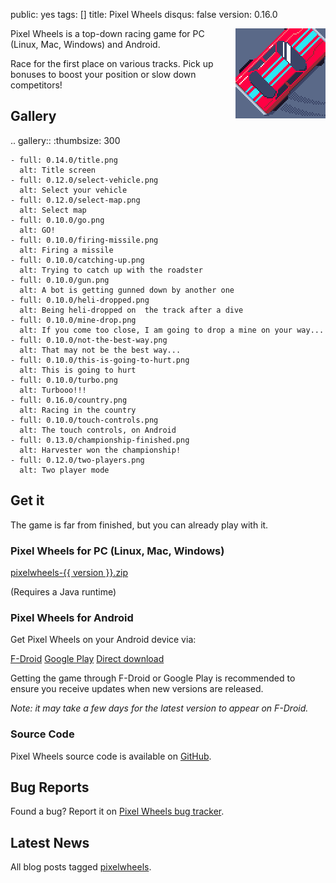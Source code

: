 public: yes
tags: []
title: Pixel Wheels
disqus: false
version: 0.16.0

<div style="float: right; margin-left: 6px"><img src="icon.png"></div>

Pixel Wheels is a top-down racing game for PC (Linux, Mac, Windows) and Android.

Race for the first place on various tracks. Pick up bonuses to boost your position or slow down competitors!

## Gallery

.. gallery::
    :thumbsize: 300

    - full: 0.14.0/title.png
      alt: Title screen
    - full: 0.12.0/select-vehicle.png
      alt: Select your vehicle
    - full: 0.12.0/select-map.png
      alt: Select map
    - full: 0.10.0/go.png
      alt: GO!
    - full: 0.10.0/firing-missile.png
      alt: Firing a missile
    - full: 0.10.0/catching-up.png
      alt: Trying to catch up with the roadster
    - full: 0.10.0/gun.png
      alt: A bot is getting gunned down by another one
    - full: 0.10.0/heli-dropped.png
      alt: Being heli-dropped on  the track after a dive
    - full: 0.10.0/mine-drop.png
      alt: If you come too close, I am going to drop a mine on your way...
    - full: 0.10.0/not-the-best-way.png
      alt: That may not be the best way...
    - full: 0.10.0/this-is-going-to-hurt.png
      alt: This is going to hurt
    - full: 0.10.0/turbo.png
      alt: Turbooo!!!
    - full: 0.16.0/country.png
      alt: Racing in the country
    - full: 0.10.0/touch-controls.png
      alt: The touch controls, on Android
    - full: 0.13.0/championship-finished.png
      alt: Harvester won the championship!
    - full: 0.12.0/two-players.png
      alt: Two player mode

## Get it

The game is far from finished, but you can already play with it.

### Pixel Wheels for PC (Linux, Mac, Windows)

<a href="/storage/pixelwheels/pixelwheels-{{ version }}.zip" class="dl-button">pixelwheels-{{ version }}.zip</a>

(Requires a Java runtime)

### Pixel Wheels for Android

Get Pixel Wheels on your Android device via:

<a href="https://f-droid.org/fr/packages/com.agateau.tinywheels.android/" class="dl-button">F-Droid</a>
<a href="https://play.google.com/apps/testing/com.agateau.tinywheels.android" class="dl-button">Google Play</a>
<a href="/storage/pixelwheels/pixelwheels-{{ version }}.apk" class="dl-button">Direct download</a>

Getting the game through F-Droid or Google Play is recommended to ensure you receive updates when new versions are released.

*Note: it may take a few days for the latest version to appear on F-Droid.*

### Source Code

Pixel Wheels source code is available on [GitHub](https://github.com/agateau/pixelwheels).

## Bug Reports

Found a bug? Report it on [Pixel Wheels bug tracker](https://github.com/agateau/pixelwheels/issues).

## Latest News

All blog posts tagged [pixelwheels](/tags/pixelwheels).
